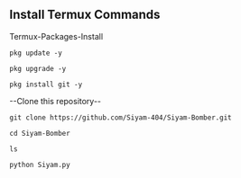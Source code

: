 ## Install Termux Commands

Termux-Packages-Install

```
pkg update -y
```
```
pkg upgrade -y
```
```
pkg install git -y
```


--Clone this repository--

```
git clone https://github.com/Siyam-404/Siyam-Bomber.git
```
```
cd Siyam-Bomber
```
```
ls
```

```
python Siyam.py
```
